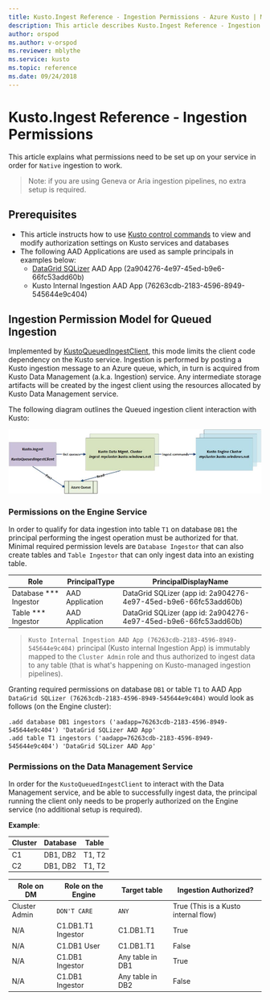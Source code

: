 ```yaml
---
title: Kusto.Ingest Reference - Ingestion Permissions - Azure Kusto | Microsoft Docs
description: This article describes Kusto.Ingest Reference - Ingestion Permissions in Azure Kusto.
author: orspod
ms.author: v-orspod
ms.reviewer: mblythe
ms.service: kusto
ms.topic: reference
ms.date: 09/24/2018
---
```

# Kusto.Ingest Reference - Ingestion Permissions
This article explains what permissions need to be set up on your service in order for `Native` ingestion to work.

>Note: if you are using Geneva or Aria ingestion pipelines, no extra setup is required.

## Prerequisites
* This article instructs how to use [Kusto control commands](https://kusdoc2.azurewebsites.net/docs/controlCommands/roles.html) to view and modify authorization settings on Kusto services and databases
* The following AAD Applications are used as sample principals in examples below:
    * [DataGrid SQLizer](http://datagrid/egress) AAD App (2a904276-4e97-45ed-b9e6-66fc53add60b)
    * Kusto Internal Ingestion AAD App (76263cdb-2183-4596-8949-545644e9c404)

## Ingestion Permission Model for Queued Ingestion
Implemented by [KustoQueuedIngestClient](kusto-ingest-client-reference.md#class-kustoqueuedingestclient), this mode limits the client code dependency on the Kusto service. Ingestion is performed by posting a Kusto ingestion message to an Azure queue, which, in turn is acquired from Kusto Data Management (a.k.a. Ingestion) service. Any intermediate storage artifacts will be created by the ingest client using the resources allocated by Kusto Data Management service.<BR>

The following diagram outlines the Queued ingestion client interaction with Kusto:<BR>

![alt text](images/queued-ingest.jpg "queued-ingest")

### Permissions on the Engine Service
In order to qualify for data ingestion into table `T1` on database `DB1` the principal performing the ingest operation must be authorized for that.
Minimal required permission levels are `Database Ingestor` that can also create tables and `Table Ingestor` that can only ingest data into an existing table.


|Role |PrincipalType	|PrincipalDisplayName
|--------|------------|------------
|Database *** Ingestor |AAD Application |DataGrid SQLizer (app id: 2a904276-4e97-45ed-b9e6-66fc53add60b)
|Table *** Ingestor |AAD Application |DataGrid SQLizer (app id: 2a904276-4e97-45ed-b9e6-66fc53add60b)

>`Kusto Internal Ingestion AAD App (76263cdb-2183-4596-8949-545644e9c404)` principal (Kusto internal Ingestion App) is immutably mapped to the `Cluster Admin` role and thus authorized to ingest data to any table (that is what's happening on Kusto-managed ingestion pipelines).

Granting required permissions on database `DB1` or table `T1` to AAD App `DataGrid SQLizer (76263cdb-2183-4596-8949-545644e9c404)` would look as follows (on the Engine cluster):
```kusto
.add database DB1 ingestors ('aadapp=76263cdb-2183-4596-8949-545644e9c404') 'DataGrid SQLizer AAD App'
.add table T1 ingestors ('aadapp=76263cdb-2183-4596-8949-545644e9c404') 'DataGrid SQLizer AAD App'
```

### Permissions on the Data Management Service
In order for the `KustoQueuedIngestClient` to interact with the Data Management service, and be able to successfully ingest data, the principal running the client only needs to be properly authorized on the Engine service (no additional setup is required).

**Example**:

|Cluster |Database |Table |
|--------|---------|------
|C1      |DB1, DB2 |T1, T2|
|C2      |DB1, DB2 |T1, T2|

|Role on DM      |Role on the Engine |Target table     |Ingestion Authorized? |
|----------------|-------------------|-----------------|----------------
|Cluster Admin   |`DON'T CARE`       |`ANY`            |True (This is a Kusto internal flow)
|N/A             |C1.DB1.T1 Ingestor |C1.DB1.T1        |True
|N/A             |C1.DB1 User        |C1.DB1.T1        |False
|N/A             |C1.DB1 Ingestor    |Any table in DB1 |True
|N/A             |C1.DB1 Ingestor    |Any table in DB2 |False